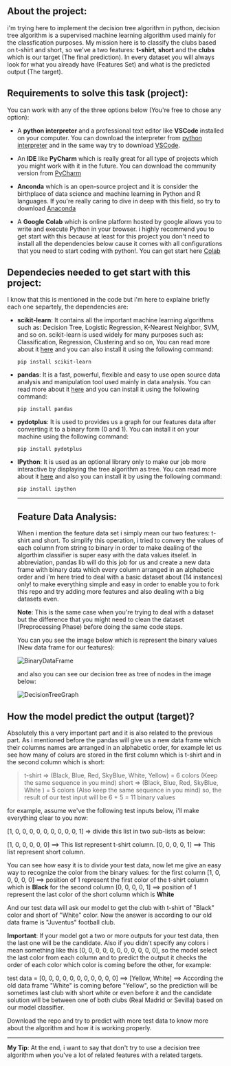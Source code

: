 ## About the project:

i'm trying here to implement the decision tree algorithm in python, decision tree algorithm is a supervised machine learning 
algorithm used mainly for the classfication purposes. My mission here is to classify the clubs based on t-shirt and short, 
so we've a two features: **t-shirt**, **short** and the **clubs** which is our target (The final prediction). In every dataset you
will always look for what you already have (Features Set) and what is the predicted output (The target). 


## Requirements to solve this task (project):

You can work with any of the three options below (You're free to chose any option):

* A **python interpreter** and a professional text editor like **VSCode** installed on your computer. You can 
download the interpreter from [python interpreter](https://python.org) and in the same way try to download [VSCode](https://code.visualstudio.com/).

* An **IDE** like **PyCharm** which is really great for all type of projects which you might work with it in the future. You can download the community version from [PyCharm](https://www.jetbrains.com/pycharm/)

* **Anconda** which is an open-source project and it is consider the birthplace of data science and machine learning in Python and R languages. If you're really caring to dive in deep with this field, so try to download [Anaconda](https://www.anaconda.com/products/individual)

* A **Google Colab** which is online platform hosted by google allows you to write and execute Python in your browser. i highly recommend you to get start with this because at least for this project you don't need to install all the dependencies below cause it comes with all configurations that you need to start coding with python!. You can get start here [Colab](https://colab.research.google.com)


## Dependecies needed to get start with this project:

I know that this is mentioned in the code but i'm here to explaine briefly each one separtely, the dependencies are: 

- **scikit-learn**: It contains all the important machine learning algorithms such as: Decision Tree, Logistic Regression, K-Nearest Neighbor, SVM, and so on. scikit-learn is used widely for many purposes such as: Classification, Regression, Clustering and so on, You can read more about it [here](https://scikit-learn.org/stable/) and you can also install it using the following command:

  ```pip install scikit-learn```
 
 - **pandas**: It is a fast, powerful, flexible and easy to use open source data analysis and manipulation tool used mainly in data 
 analysis. You can read more about it [here](https://pandas.pydata.org/) and you can install it using the following command:
 
    ```pip install pandas```
  
 - **pydotplus**: It is used to provides us a graph for our features data after converting it to a binary form (0 and 1). You can install it on your machine using the following command:
 
    ```pip install pydotplus```
  
- **IPython**: It is used as an optional library only to make our job more interactive by displaying the tree algorithm as tree. You can read more about it [here](https://ipython.readthedocs.io/en/stable/index.html) and also you can install it by using the following command:

  ```pip install ipython```
  
  ---
  
  
  ## Feature Data Analysis:
  
  When i mention the feature data set i simply mean our two features: t-shirt and short. To simplify this operation, i tried to 
  convery the values of each column from string to binary in order to make dealing of the algorthim classifier is super easy with
  the data values itselef. In abbreviation, pandas lib will do this job for us and create a new data frame with binary data which 
  every column arranged in an alphabetic order and i'm here tried to deal with a basic dataset about (14 instances) only! to make 
  everything simple and easy in order to enable you to fork this repo and try adding more features and also dealing with a big 
  datasets even.
  
  **Note**: This is the same case when you're trying to deal with a dataset but the difference that you might need to clean the 
  dataset (Preprocessing Phase) before doing the same code steps.
  
  You can you see the image below which is represent the binary values (New data frame for our features):
  
  
  ![BinaryDataFrame](https://github.com/devali29/Classify-clubs-based-on-their-kit/blob/master/BinaryDataFrame.jpg)
  
  
  and also you can see our decision tree as tree of nodes in the image below:
  
  
  ![DecisionTreeGraph](https://github.com/devali29/Classify-clubs-based-on-their-kit/blob/master/DecisionTreeGraph.png)
  
  
## How the model predict the output (target)?

Absolutely this a very important part and it is also related to the previous part. As i mentioned before the pandas will give us
a new data frame which their columns names are arranged in an alphabetic order, for example let us see how many of colurs are
stored in the first column which is t-shirt and in the second column which is short: 

> t-shirt => (Black, Blue, Red, SkyBlue, White, Yellow) = 6 colors (Keep the same sequence in you mind)
> short => (Black, Blue, Red, SkyBlue, White ) = 5 colors (Also keep the same sequence in you mind)
> so, the result of our test input will be 6 + 5 = 11 binary values

for example, assume we've the following test inputs below, i'll make everything clear to you now:

[1, 0, 0, 0, 0, 0, 0, 0, 0, 0, 1] => divide this list in two sub-lists as below:

[1, 0, 0, 0, 0, 0] ==> This list represent t-shirt column.
[0, 0, 0, 0, 1] ==> This list represent short column.

You can see how easy it is to divide your test data, now let me give an easy way to recognize the color from the binary values:
for the first column [1, 0, 0, 0, 0, 0] ==> position of 1 represent the first color of the t-shirt column which is **Black**
for the second column [0, 0, 0, 0, 1]   ==> position of 1 represent the last color of the short column which is **White**

And our test data will ask our model to get the club with t-shirt of "Black" color and short of "White" color. Now the answer is according to our old data frame is "Juventus" football club.

**Important**: If your model got a two or more outputs for your test data, then the last one will be the candidate. Also if you didn't specify any colors i mean something like this [0, 0, 0, 0, 0, 0, 0, 0, 0, 0, 0], so the model select the last color from each column and to predict the output it checks the order of each color which color is coming before the other, for example:

test data = [0, 0, 0, 0, 0, 0, 0, 0, 0, 0, 0] ==> [Yellow, White] ==> According the old data frame "White" is coming before "Yellow",
so the prediction will be sometimes last club with short white or even before it and the candidate solution will be between one of both
clubs (Real Madrid or Sevilla) based on our model classifier.



Download the repo and try to predict with more test data to know more about the algorithm and how it is working properly.

---


**My Tip**: At the end, i want to say that don't try to use a decision tree algorithm when you've a lot of related features with a related targets.
